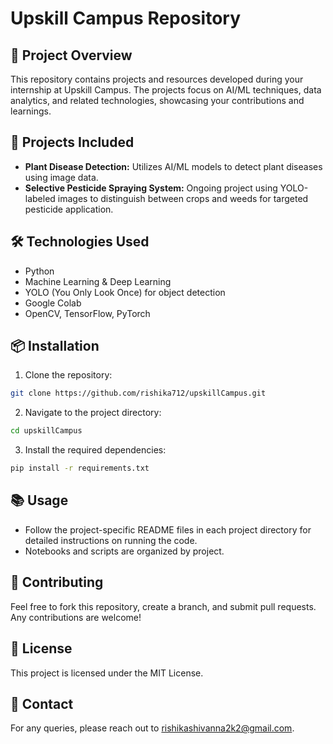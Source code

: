 # Upskill Campus Repository

## 📁 Project Overview
This repository contains projects and resources developed during your internship at Upskill Campus. The projects focus on AI/ML techniques, data analytics, and related technologies, showcasing your contributions and learnings.

## 🚀 Projects Included
- **Plant Disease Detection:** Utilizes AI/ML models to detect plant diseases using image data.
- **Selective Pesticide Spraying System:** Ongoing project using YOLO-labeled images to distinguish between crops and weeds for targeted pesticide application.

## 🛠️ Technologies Used
- Python
- Machine Learning & Deep Learning
- YOLO (You Only Look Once) for object detection
- Google Colab
- OpenCV, TensorFlow, PyTorch

## 📦 Installation
1. Clone the repository:
```bash
git clone https://github.com/rishika712/upskillCampus.git
```
2. Navigate to the project directory:
```bash
cd upskillCampus
```
3. Install the required dependencies:
```bash
pip install -r requirements.txt
```

## 📚 Usage
- Follow the project-specific README files in each project directory for detailed instructions on running the code.
- Notebooks and scripts are organized by project.

## 👥 Contributing
Feel free to fork this repository, create a branch, and submit pull requests. Any contributions are welcome!

## 📄 License
This project is licensed under the MIT License.

## 📧 Contact
For any queries, please reach out to rishikashivanna2k2@gmail.com.

